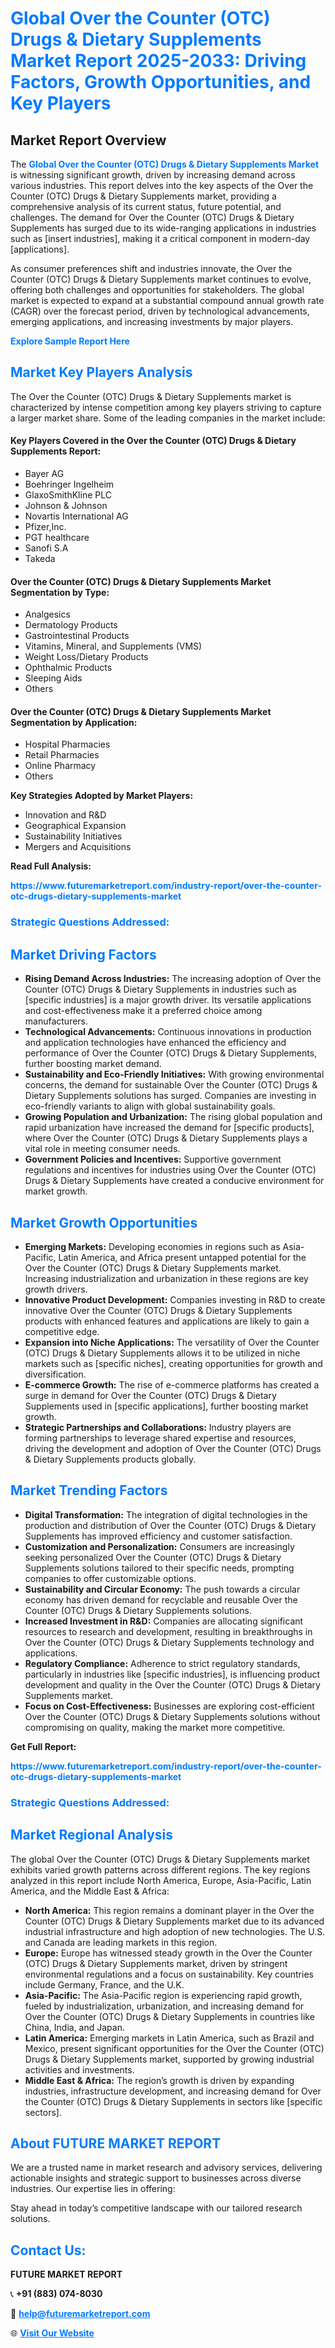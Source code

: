 <h1 style="color: #007BFF;">Global Over the Counter (OTC) Drugs & Dietary Supplements Market Report 2025-2033: Driving Factors, Growth Opportunities, and Key Players</h1>

<section id="overview">
<h2>Market Report Overview</h2>
<p>The <a href="https://www.futuremarketreport.com/industry-report/over-the-counter-otc-drugs-dietary-supplements-market" style="color: #007BFF; text-decoration: none;"><strong>Global Over the Counter (OTC) Drugs & Dietary Supplements Market</strong></a> is witnessing significant growth, driven by increasing demand across various industries. This report delves into the key aspects of the Over the Counter (OTC) Drugs & Dietary Supplements market, providing a comprehensive analysis of its current status, future potential, and challenges. The demand for Over the Counter (OTC) Drugs & Dietary Supplements has surged due to its wide-ranging applications in industries such as [insert industries], making it a critical component in modern-day [applications].</p>
<p>As consumer preferences shift and industries innovate, the Over the Counter (OTC) Drugs & Dietary Supplements market continues to evolve, offering both challenges and opportunities for stakeholders. The global market is expected to expand at a substantial compound annual growth rate (CAGR) over the forecast period, driven by technological advancements, emerging applications, and increasing investments by major players.</p>
</section>

<section id="overview">
<p><a href="https://www.futuremarketreport.com/request-sample/reportId=35350" style="color: #007BFF; text-decoration: none;"><strong>Explore Sample Report Here</strong></a></p>
</section>

<section id="key-players">
<h2 style="color: #007BFF;">Market Key Players Analysis</h2>
<p>The Over the Counter (OTC) Drugs & Dietary Supplements market is characterized by intense competition among key players striving to capture a larger market share. Some of the leading companies in the market include:</p>
<h4>Key Players Covered in the Over the Counter (OTC) Drugs & Dietary Supplements Report:</h4>
<ul><li>Bayer AG</li><li>Boehringer Ingelheim</li><li>GlaxoSmithKline PLC</li><li>Johnson &amp; Johnson</li><li>Novartis International AG</li><li>Pfizer,Inc.</li><li>PGT healthcare</li><li>Sanofi S.A</li><li>Takeda</li></ul>
<h4>Over the Counter (OTC) Drugs & Dietary Supplements Market Segmentation by Type:</h4>
<ul><li>Analgesics</li><li>Dermatology Products</li><li>Gastrointestinal Products</li><li>Vitamins, Mineral, and Supplements (VMS)</li><li>Weight Loss/Dietary Products</li><li>Ophthalmic Products</li><li>Sleeping Aids</li><li>Others</li></ul>

<h4>Over the Counter (OTC) Drugs & Dietary Supplements Market Segmentation by Application:</h4>
<ul><li>Hospital Pharmacies</li><li>Retail Pharmacies</li><li>Online Pharmacy</li><li>Others</li></ul>
<p><strong>Key Strategies Adopted by Market Players:</strong></p>
<ul>
<li>Innovation and R&D</li>
<li>Geographical Expansion</li>
<li>Sustainability Initiatives</li>
<li>Mergers and Acquisitions</li>
</ul>
</section>

<section>
<p><strong>Read Full Analysis: </strong></p><a href="https://www.futuremarketreport.com/industry-report/over-the-counter-otc-drugs-dietary-supplements-market" style="color: #007BFF; text-decoration: none;"><strong>https://www.futuremarketreport.com/industry-report/over-the-counter-otc-drugs-dietary-supplements-market</strong></a>
<h3 style="color: #007BFF;">Strategic Questions Addressed:</h3>
</section>

<section id="driving-factors">
<h2 style="color: #007BFF;">Market Driving Factors</h2>
<ul>
<li><strong>Rising Demand Across Industries:</strong> The increasing adoption of Over the Counter (OTC) Drugs & Dietary Supplements in industries such as [specific industries] is a major growth driver. Its versatile applications and cost-effectiveness make it a preferred choice among manufacturers.</li>
<li><strong>Technological Advancements:</strong> Continuous innovations in production and application technologies have enhanced the efficiency and performance of Over the Counter (OTC) Drugs & Dietary Supplements, further boosting market demand.</li>
<li><strong>Sustainability and Eco-Friendly Initiatives:</strong> With growing environmental concerns, the demand for sustainable Over the Counter (OTC) Drugs & Dietary Supplements solutions has surged. Companies are investing in eco-friendly variants to align with global sustainability goals.</li>
<li><strong>Growing Population and Urbanization:</strong> The rising global population and rapid urbanization have increased the demand for [specific products], where Over the Counter (OTC) Drugs & Dietary Supplements plays a vital role in meeting consumer needs.</li>
<li><strong>Government Policies and Incentives:</strong> Supportive government regulations and incentives for industries using Over the Counter (OTC) Drugs & Dietary Supplements have created a conducive environment for market growth.</li>
</ul>
</section>

<section id="growth-opportunities">
<h2 style="color: #007BFF;">Market Growth Opportunities</h2>
<ul>
<li><strong>Emerging Markets:</strong> Developing economies in regions such as Asia-Pacific, Latin America, and Africa present untapped potential for the Over the Counter (OTC) Drugs & Dietary Supplements market. Increasing industrialization and urbanization in these regions are key growth drivers.</li>
<li><strong>Innovative Product Development:</strong> Companies investing in R&D to create innovative Over the Counter (OTC) Drugs & Dietary Supplements products with enhanced features and applications are likely to gain a competitive edge.</li>
<li><strong>Expansion into Niche Applications:</strong> The versatility of Over the Counter (OTC) Drugs & Dietary Supplements allows it to be utilized in niche markets such as [specific niches], creating opportunities for growth and diversification.</li>
<li><strong>E-commerce Growth:</strong> The rise of e-commerce platforms has created a surge in demand for Over the Counter (OTC) Drugs & Dietary Supplements used in [specific applications], further boosting market growth.</li>
<li><strong>Strategic Partnerships and Collaborations:</strong> Industry players are forming partnerships to leverage shared expertise and resources, driving the development and adoption of Over the Counter (OTC) Drugs & Dietary Supplements products globally.</li>
</ul>
</section>

<section id="trending-factors">
<h2 style="color: #007BFF;">Market Trending Factors</h2>
<ul>
<li><strong>Digital Transformation:</strong> The integration of digital technologies in the production and distribution of Over the Counter (OTC) Drugs & Dietary Supplements has improved efficiency and customer satisfaction.</li>
<li><strong>Customization and Personalization:</strong> Consumers are increasingly seeking personalized Over the Counter (OTC) Drugs & Dietary Supplements solutions tailored to their specific needs, prompting companies to offer customizable options.</li>
<li><strong>Sustainability and Circular Economy:</strong> The push towards a circular economy has driven demand for recyclable and reusable Over the Counter (OTC) Drugs & Dietary Supplements solutions.</li>
<li><strong>Increased Investment in R&D:</strong> Companies are allocating significant resources to research and development, resulting in breakthroughs in Over the Counter (OTC) Drugs & Dietary Supplements technology and applications.</li>
<li><strong>Regulatory Compliance:</strong> Adherence to strict regulatory standards, particularly in industries like [specific industries], is influencing product development and quality in the Over the Counter (OTC) Drugs & Dietary Supplements market.</li>
<li><strong>Focus on Cost-Effectiveness:</strong> Businesses are exploring cost-efficient Over the Counter (OTC) Drugs & Dietary Supplements solutions without compromising on quality, making the market more competitive.</li>
</ul>
</section>

<section>
<p><strong>Get Full Report: </strong></p><a href="https://www.futuremarketreport.com/industry-report/over-the-counter-otc-drugs-dietary-supplements-market" style="color: #007BFF; text-decoration: none;"><strong>https://www.futuremarketreport.com/industry-report/over-the-counter-otc-drugs-dietary-supplements-market</strong></a>
<h3 style="color: #007BFF;">Strategic Questions Addressed:</h3>
</section>


<section id="regional-analysis">
<h2 style="color: #007BFF;">Market Regional Analysis</h2>
<p>The global Over the Counter (OTC) Drugs & Dietary Supplements market exhibits varied growth patterns across different regions. The key regions analyzed in this report include North America, Europe, Asia-Pacific, Latin America, and the Middle East & Africa:</p>
<ul>
<li><strong>North America:</strong> This region remains a dominant player in the Over the Counter (OTC) Drugs & Dietary Supplements market due to its advanced industrial infrastructure and high adoption of new technologies. The U.S. and Canada are leading markets in this region.</li>
<li><strong>Europe:</strong> Europe has witnessed steady growth in the Over the Counter (OTC) Drugs & Dietary Supplements market, driven by stringent environmental regulations and a focus on sustainability. Key countries include Germany, France, and the U.K.</li>
<li><strong>Asia-Pacific:</strong> The Asia-Pacific region is experiencing rapid growth, fueled by industrialization, urbanization, and increasing demand for Over the Counter (OTC) Drugs & Dietary Supplements in countries like China, India, and Japan.</li>
<li><strong>Latin America:</strong> Emerging markets in Latin America, such as Brazil and Mexico, present significant opportunities for the Over the Counter (OTC) Drugs & Dietary Supplements market, supported by growing industrial activities and investments.</li>
<li><strong>Middle East & Africa:</strong> The region’s growth is driven by expanding industries, infrastructure development, and increasing demand for Over the Counter (OTC) Drugs & Dietary Supplements in sectors like [specific sectors].</li>
</ul>
</section>

<footer>
<h2 style="color: #007BFF;">About FUTURE MARKET REPORT</h2>
<p>We are a trusted name in market research and advisory services, delivering actionable insights and strategic support to businesses across diverse industries. Our expertise lies in offering:</p>

<p>Stay ahead in today’s competitive landscape with our tailored research solutions.</p>

<h2 style="color: #007BFF;">Contact Us:</h2>
<p><strong>FUTURE MARKET REPORT</strong></p>
<p>📞 <strong>+91 (883) 074-8030</strong></p>
<p>📧 <strong><a href="mailto:help@futuremarketreport.com" style="color: #007BFF;">help@futuremarketreport.com</a></strong></p>
<p>🌐 <strong><a href="https://www.futuremarketreport.com/" style="color: #007BFF;">Visit Our Website</a></strong></p>
</footer>